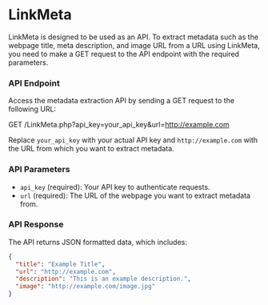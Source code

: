 # LinkMeta
LinkMeta is designed to be used as an API. To extract metadata such as the webpage title, meta description, and image URL from a URL using LinkMeta, you need to make a GET request to the API endpoint with the required parameters.

### API Endpoint

Access the metadata extraction API by sending a GET request to the following URL:

GET /LinkMeta.php?api_key=your_api_key&url=http://example.com

Replace `your_api_key` with your actual API key and `http://example.com` with the URL from which you want to extract metadata.

### API Parameters

- `api_key` (required): Your API key to authenticate requests.
- `url` (required): The URL of the webpage you want to extract metadata from.

### API Response

The API returns JSON formatted data, which includes:

```json
{
  "title": "Example Title",
  "url": "http://example.com",
  "description": "This is an example description.",
  "image": "http://example.com/image.jpg"
}

